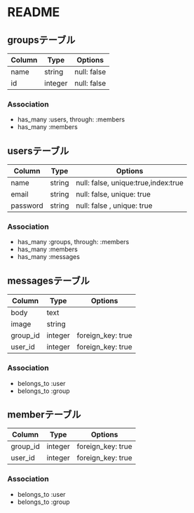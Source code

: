 # README

## groupsテーブル

|Column|Type|Options|
|------|----|-------|
|name|string|null: false|
|id|integer|null: false|

### Association
- has_many :users, through: :members
- has_many :members


## usersテーブル

|Column|Type|Options|
|------|----|-------|
|name|string|null: false, unique:true,index:true|
|email|string|null: false, unique: true|
|password|string|null: false , unique: true|

### Association
- has_many :groups, through: :members
- has_many :members
- has_many :messages



## messagesテーブル

|Column|Type|Options|
|------|----|-------|
|body|text||
|image|string||
|group_id|integer|foreign_key: true|
|user_id|integer|foreign_key: true|

### Association
- belongs_to :user
- belongs_to :group


## memberテーブル

|Column|Type|Options|
|------|----|-------|
|group_id|integer|foreign_key: true|
|user_id|integer|foreign_key: true|

### Association
- belongs_to :user
- belongs_to :group